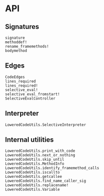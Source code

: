 # API

## Signatures

```@docs
signature
methoddef!
rename_framemethods!
bodymethod
```

## Edges

```@docs
CodeEdges
lines_required
lines_required!
selective_eval!
selective_eval_fromstart!
SelectiveEvalController
```

## Interpreter

```@docs
LoweredCodeUtils.SelectiveInterpreter
```

## Internal utilities

```@docs
LoweredCodeUtils.print_with_code
LoweredCodeUtils.next_or_nothing
LoweredCodeUtils.skip_until
LoweredCodeUtils.MethodInfo
LoweredCodeUtils.identify_framemethod_calls
LoweredCodeUtils.iscallto
LoweredCodeUtils.getcallee
LoweredCodeUtils.find_name_caller_sig
LoweredCodeUtils.replacename!
LoweredCodeUtils.Variable
```
